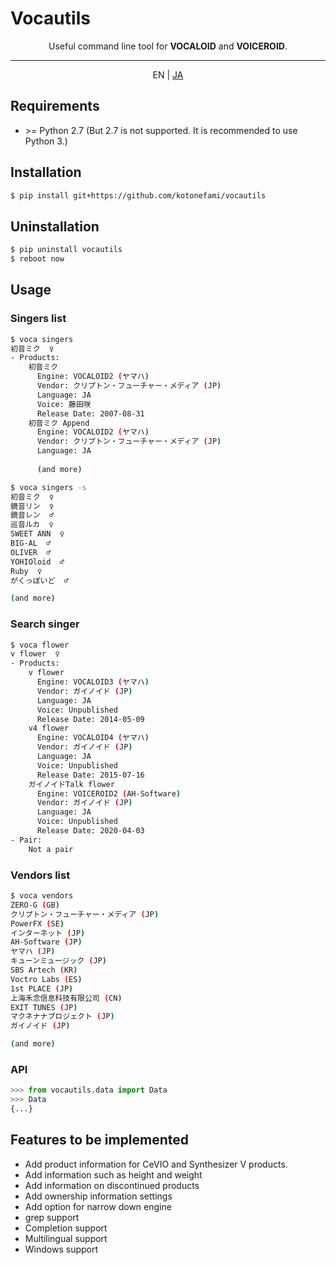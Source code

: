 # Vocautils

<p align="center">
Useful command line tool for <b>VOCALOID</b> and <b>VOICEROID</b>.
</p>

---

<p align="center">
EN | <a href="https://github.com/kotonefami/vocautils/blob/main/README.ja.md">JA</a>
</p>

## Requirements
* \>= Python 2.7 (But 2.7 is not supported. It is recommended to use Python 3.)

## Installation
```sh
$ pip install git+https://github.com/kotonefami/vocautils
```
## Uninstallation
```sh
$ pip uninstall vocautils
$ reboot now
```
## Usage
### Singers list
```sh
$ voca singers
初音ミク  ♀ 
- Products:
    初音ミク
      Engine: VOCALOID2 (ヤマハ)
      Vendor: クリプトン・フューチャー・メディア (JP)
      Language: JA
      Voice: 藤田咲
      Release Date: 2007-08-31
    初音ミク Append
      Engine: VOCALOID2 (ヤマハ)
      Vendor: クリプトン・フューチャー・メディア (JP)
      Language: JA
      
      (and more)
```
```sh
$ voca singers -s
初音ミク  ♀ 
鏡音リン  ♀ 
鏡音レン  ♂ 
巡音ルカ  ♀ 
SWEET ANN  ♀ 
BIG-AL  ♂ 
OLIVER  ♂ 
YOHIOloid  ♂ 
Ruby  ♀ 
がくっぽいど  ♂ 

(and more)
```
### Search singer
```sh
$ voca flower
v flower  ♀ 
- Products:
    v flower
      Engine: VOCALOID3 (ヤマハ)
      Vendor: ガイノイド (JP)
      Language: JA
      Voice: Unpublished
      Release Date: 2014-05-09
    v4 flower
      Engine: VOCALOID4 (ヤマハ)
      Vendor: ガイノイド (JP)
      Language: JA
      Voice: Unpublished
      Release Date: 2015-07-16
    ガイノイドTalk flower
      Engine: VOICEROID2 (AH-Software)
      Vendor: ガイノイド (JP)
      Language: JA
      Voice: Unpublished
      Release Date: 2020-04-03
- Pair:
    Not a pair
```
### Vendors list
```sh
$ voca vendors
ZERO-G (GB)
クリプトン・フューチャー・メディア (JP)
PowerFX (SE)
インターネット (JP)
AH-Software (JP)
ヤマハ (JP)
キューンミュージック (JP)
SBS Artech (KR)
Voctro Labs (ES)
1st PLACE (JP)
上海禾念信息科技有限公司 (CN)
EXIT TUNES (JP)
マクネナナプロジェクト (JP)
ガイノイド (JP)

(and more)
```
### API
```python
>>> from vocautils.data import Data
>>> Data
{...}
```
## Features to be implemented
* Add product information for CeVIO and Synthesizer V products.
* Add information such as height and weight
* Add information on discontinued products
* Add ownership information settings
* Add option for narrow down engine
* grep support
* Completion support
* Multilingual support
* Windows support